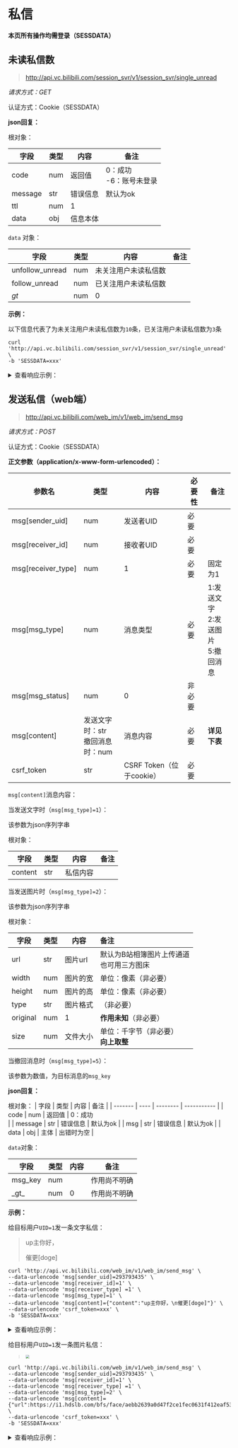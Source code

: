 # 私信

**本页所有操作均需登录（SESSDATA）**

## 未读私信数

> http://api.vc.bilibili.com/session_svr/v1/session_svr/single_unread

*请求方式：GET*

认证方式：Cookie（SESSDATA）

**json回复：**

根对象：

| 字段    | 类型 | 内容     | 备注                        |
| ------- | ---- | -------- | --------------------------- |
| code    | num  | 返回值   | 0：成功<br />-6：账号未登录 |
| message | str  | 错误信息 | 默认为ok                    |
| ttl     | num  | 1        |                             |
| data    | obj  | 信息本体 |                             |

`data` 对象：

| 字段            | 类型 | 内容                 | 备注 |
| --------------- | ---- | -------------------- | ---- |
| unfollow_unread | num  | 未关注用户未读私信数 |      |
| follow_unread   | num  | 已关注用户未读私信数 |      |
| _gt_            | num  | 0                    |      |

**示例：**

以下信息代表了为未关注用户未读私信数为`10`条，已关注用户未读私信数为`3`条

```shell
curl 'http://api.vc.bilibili.com/session_svr/v1/session_svr/single_unread' \
-b 'SESSDATA=xxx'
```

<details>
<summary>查看响应示例：</summary>

```json
{
	"code": 0,
	"msg": "ok",
	"message": "ok",
	"data": {
		"unfollow_unread": 1,
		"follow_unread": 6,
		"_gt_": 0
	}
}
```

</details>

## 发送私信（web端）

> http://api.vc.bilibili.com/web_im/v1/web_im/send_msg

*请求方式：POST*

认证方式：Cookie（SESSDATA）

**正文参数（application/x-www-form-urlencoded）：**

| 参数名             | 类型                                 | 内容                     | 必要性 | 备注                                   |
| ------------------ | ------------------------------------ | ------------------------ | ------ | -------------------------------------- |
| msg[sender_uid]    | num                                  | 发送者UID                | 必要   |                                        |
| msg[receiver_id]   | num                                  | 接收者UID                | 必要   |                                        |
| msg[receiver_type] | num                                  | 1                        | 必要   | 固定为1                                |
| msg[msg_type]      | num                                  | 消息类型                 | 必要   | 1:发送文字<br>2:发送图片<br>5:撤回消息 |
| msg[msg_status]    | num                                  | 0                        | 非必要 |                                        |
| msg[content]       | 发送文字时：str<br />撤回消息时：num | 消息内容                 | 必要   | **详见下表**                           |
| csrf_token         | str                                  | CSRF Token（位于cookie） | 必要   |                                        |

`msg[content]`消息内容：

当发送文字时（`msg[msg_type]=1`）：

该参数为json序列字串

根对象：

| 字段    | 类型 | 内容     | 备注 |
| ------- | ---- | -------- | ---- |
| content | str  | 私信内容 |      |

当发送图片时（`msg[msg_type]=2`）：

该参数为json序列字串

根对象：

| 字段     | 类型 | 内容     | 备注                                          |
| -------- | ---- | -------- | :-------------------------------------------- |
| url      | str  | 图片url  | 默认为B站相簿图片上传通道<br />也可用三方图床 |
| width    | num  | 图片的宽 | 单位：像素（非必要）                          |
| height   | num  | 图片的高 | 单位：像素（非必要）                          |
| type     | str  | 图片格式 | （非必要）                                    |
| original | num  | 1        | **作用未知**（非必要）                        |
| size     | num  | 文件大小 | 单位：千字节（非必要）<br>__向上取整__        |

当撤回消息时（`msg[msg_type]=5`）：

该参数为数值，为目标消息的` msg_key `

**json回复：**

根对象：
| 字段    | 类型 | 内容     | 备注        |
| ------- | ---- | -------- | ----------- |
| code    | num  | 返回值   | 0：成功<br> |
| message | str  | 错误信息 | 默认为ok    |
| msg     | str  | 错误信息 | 默认为ok    |
| data    | obj  | 主体     | 出错时为空  |

`data`对象：

| 字段    | 类型 | 内容 | 备注         |
| ------- | ---- | ---- | ------------ |
| msg_key | num  |      | 作用尚不明确 |
| \_gt\_  | num  | 0    | 作用尚不明确 |

**示例：**

给目标用户`UID=1`发一条文字私信：

> up主你好，
>
> 催更[doge]

```shell
curl 'http://api.vc.bilibili.com/web_im/v1/web_im/send_msg' \
--data-urlencode 'msg[sender_uid]=293793435' \
--data-urlencode 'msg[receiver_id]=1' \
--data-urlencode 'msg[receiver_type] =1' \
--data-urlencode 'msg[msg_type]=1' \
--data-urlencode 'msg[content]={"content":"up主你好，\n催更[doge]"}' \
--data-urlencode 'csrf_token=xxx' \
-b 'SESSDATA=xxx'
```

<details>
<summary>查看响应示例：</summary>

```json
{
    "code":0,
    "msg":"ok",
    "message":"ok",
    "data":{
        "msg_key":6852559688104417870,
	"_gt_":0
    }
}
```

</details>

给目标用户`UID=1`发一条图片私信：

> <img src="https://i1.hdslb.com/bfs/face/aebb2639a0d47f2ce1fec0631f412eaf53d4a0be.jpg" style="zoom:50%;" >

```shell
curl 'http://api.vc.bilibili.com/web_im/v1/web_im/send_msg' \
--data-urlencode 'msg[sender_uid]=293793435' \
--data-urlencode 'msg[receiver_id]=1' \
--data-urlencode 'msg[receiver_type] =1' \
--data-urlencode 'msg[msg_type]=2' \
--data-urlencode 'msg[content]={"url":https://i1.hdslb.com/bfs/face/aebb2639a0d47f2ce1fec0631f412eaf53d4a0be.jpg}' \
--data-urlencode 'csrf_token=xxx' \
-b 'SESSDATA=xxx'
```

<details>
<summary>查看响应示例：</summary>

```json
{
    "code":0,
    "msg":"ok",
    "message":"ok",
    "data":{
        "msg_key":6852570013146024354,
        "_gt_":0
    }
}
```

</details>
